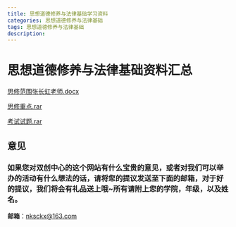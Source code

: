 ```yaml
---
title: 思想道德修养与法律基础学习资料
categories: 思想道德修养与法律基础
tags: 思想道德修养与法律基础
description: 
---
```


# 思想道德修养与法律基础资料汇总

<!--more-->

[思修范围张长虹老师.docx](https://gitee.com/nksckx/sixiu/raw/master/思修范围%20张长虹老师.docx)

[思修重点.rar](https://gitee.com/nksckx/sixiu/raw/master/思修重点.rar)

[考试试题.rar](https://gitee.com/nksckx/sixiu/raw/master/考试试题.rar)

## 意见

### 如果您对双创中心的这个网站有什么宝贵的意见，或者对我们可以举办的活动有什么想法的话，请将您的提议发送至下面的邮箱，对于好的提议，我们将会有礼品送上哦~所有请附上您的学院，年级，以及姓名。

**邮箱**：nksckx@163.com

